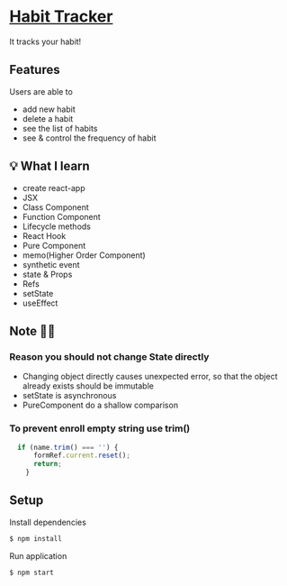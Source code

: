 # [Habit Tracker](https://sery-habit-tracker.netlify.app/)

It tracks your habit!

## Features

Users are able to

- add new habit
- delete a habit
- see the list of habits
- see & control the frequency of habit

## 💡 What I learn

- create react-app
- JSX
- Class Component
- Function Component
- Lifecycle methods
- React Hook
- Pure Component
- memo(Higher Order Component)
- synthetic event
- state & Props
- Refs
- setState
- useEffect

## Note ✍🏻

### Reason you should not change State directly

- Changing object directly causes unexpected error, so that
  the object already exists should be immutable
- setState is asynchronous
- PureComponent do a shallow comparison

### To prevent enroll empty string use trim()

```js
  if (name.trim() === '') {
      formRef.current.reset();
      return;
    }
```

## Setup

Install dependencies
```sh
$ npm install
```

Run application
```sh
$ npm start
```

